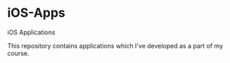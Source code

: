 # iOS-Apps
iOS Applications

This repository contains applications which I've developed as a part of my course. 
